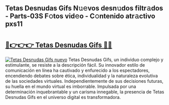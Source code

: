 ## Tetas Desnudas Gifs N𝚞𝚎vos desn𝚞dos filtr𝚊dos - Parts-03S F𝚘tos vid𝚎o - C𝚘ntenido atr𝚊ctivo pxs11

# <h2><a href="http://mbcsemb.tromn.icu/?c=Tetas+Desnudas+Gifs">🔗👉👉👉 Tetas Desnudas Gifs 🔗🔗</a></h2>

[![Tetas Desnudas Gifs nuevo](https://i.imgur.com/pEAQMta.gif)](http://mbcsemb.tromn.icu/?c=Tetas+Desnudas+Gifs)
Tetas Desnudas Gifs, un individuo complejo y estimulante, se resiste a la descripción fácil. Su innovador estilo de comunicación en línea ha cautivado y enfurecido a los espectadores, encendiendo debates sobre ética, individualidad y la naturaleza evolutiva de las sociedades virtuales. Independientemente de sus decisiones futuras, su huella en el mundo virtual es imborrable. Impulsada por una determinación inquebrantable y un carisma innegable, la presencia de Tetas Desnudas Gifs en el universo digital es transformadora.
